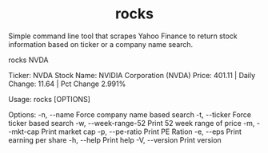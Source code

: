 # <center>rocks</center>
Simple command line tool that scrapes Yahoo Finance to return stock information based on ticker or a company name search. 

rocks NVDA

Ticker: NVDA
Stock Name: NVIDIA Corporation (NVDA)
Price: 401.11 | Daily Change: 11.64 | Pct Change 2.991%


Usage:
  rocks [OPTIONS] <QUERY>

  

Options:
  -n, --name           Force company name based search
  -t, --ticker         Force ticker based search
  -w, --week-range-52  Print 52 week range of price
  -m, --mkt-cap        Print market cap
  -p, --pe-ratio       Print PE Ration
  -e, --eps            Print earning per share
  -h, --help           Print help
  -V, --version        Print version
